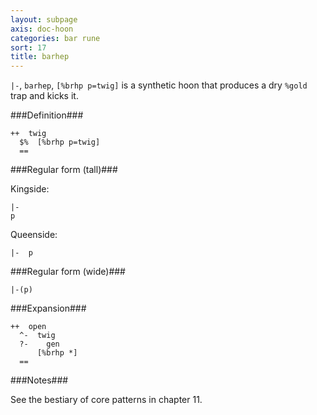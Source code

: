 ```yaml
---
layout: subpage
axis: doc-hoon
categories: bar rune
sort: 17
title: barhep
---
```





`|-`, `barhep`, `[%brhp p=twig]` is a synthetic hoon that produces
a dry `%gold` trap and kicks it.

###Definition###

    ++  twig  
      $%  [%brhp p=twig]
      ==

###Regular form (tall)###

Kingside:

    |-
    p

Queenside:
    
    |-  p

###Regular form (wide)###

    |-(p)

###Expansion###
    
    ++  open
      ^-  twig
      ?-    gen
          [%brhp *]
      ==

###Notes###

See the bestiary of core patterns in chapter 11.
